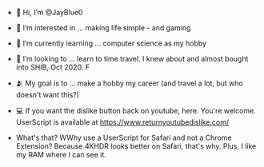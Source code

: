 - 👋 Hi, I’m @JayBlue0
- 👀 I’m interested in ... making life simple - and gaming 
- 🌱 I’m currently learning ... computer science as my hobby
- 🤌 I’m looking to ... learn to time travel. I knew about and almost bought into SHIB, Oct 2020. F 
- 🫂 My goal is to ... make a hobby my career (and travel a lot, but who doesn't want this?)


- 💻 If you want the dislike button back on youtube, here. You're welcome. UserScript is available at https://www.returnyoutubedislike.com/
- What's that? WWhy use a UserScript for Safari and not a Chrome Extension? Because 4KHDR looks better on Safari, that's why. Plus, I like my RAM where I can see it. 


<!---
JayBlue0/JayBlue0 is a ✨ special ✨ repository because its `README.md` (this file) appears on your GitHub profile.
You can click the Preview link to take a look at your changes.
--->
